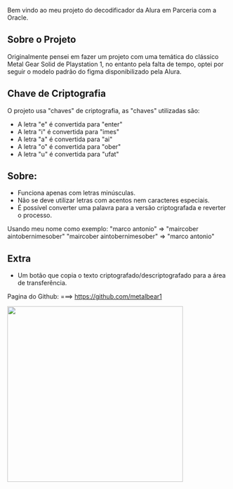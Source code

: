 Bem vindo ao meu projeto do decodificador da Alura em Parceria com a Oracle.

Sobre o Projeto
---
Originalmente pensei em fazer um projeto com uma temática do clássico Metal Gear Solid de Playstation 1, no entanto pela falta de tempo, optei por seguir o modelo padrão do figma disponibilizado pela Alura.

Chave de Criptografia
---

O projeto usa "chaves" de criptografia, as "chaves" utilizadas são:<br>
- A letra "e" é convertida para "enter"<br>
- A letra "i" é convertida para "imes"<br>
- A letra "a" é convertida para "ai"<br>
- A letra "o" é convertida para "ober"<br>
- A letra "u" é convertida para "ufat"<br>

Sobre:
---
- Funciona apenas com letras minúsculas.
- Não se deve utilizar letras com acentos nem caracteres especiais.
- É possível converter uma palavra para a versão criptografada e reverter o processo.

Usando meu nome como exemplo:
"marco antonio" => "maircober aintobernimesober"
"maircober aintobernimesober" => "marco antonio"

Extra
---
- Um botão que copia o texto criptografado/descriptografado para a área de transferência.

Pagina do Github:
===> https://github.com/metalbear1

<img width="400" heigth="400" src="[https://d335luupugsy2.cloudfront.net/cms%2Ffiles%2F10224%2F1671211139Prancheta_3.png](https://www.google.com/url?q=http://clickemailmkt.aluracursos.com/ls/click?upn%3Du001.U-2B4LV6giSK0cV8HF9Stm37Mqu9DLkUSvt7Xra033tNMcly4KN-2FwePTTbuGFfFc-2BR5Pn-2FmiwybP02tRNlDbR-2FApH2sZ-2BjaFpj4fOY0Jkc82F3EgfkkJzebgLuBlxM1bLZ467zeftCDGpTcNJYvz3qCba3Z-2FG-2F6Ycw2fPIRr7LmiXLmR-2BmpWYggZ7q3BUOugpFAJZIUKQiWj7kxjZUXW9LcOTS1HfDbI9mH1uuUbxk8Y1L6M3P3Oqx4-2FC2gaeCrmfzTG5d_XnC3JJ7ZQuoWkcS6t6uV8bZ8IwmMVl9-2Fwu4FTT6DlMgW0L5ZWvcdhdoV8FH-2FDt1pZaDdM9lFdG-2F0-2FVTLEgDUB-2BnGOo5xJkZPPxIOKP2hfWjVdjNJ0ODgVn-2Fz0kPkdDM9y9PIbB6ooS8ThcAldQaDvc0SM8GLwkt3-2FLWmkire5M7OwSXVcifJp4HIRJ4gVSDaohlOPMOP3BfSKbL-2FHQD7Mb4hZ8IalWCr1cKFsXgNAL5PODh3vTxXqNVEFTKxJMGd1WPBBqkfgaLmgB6eV4Yj-2FpcDM-2BJIM2aVt-2FBd3OV-2FbKg6ul2fajyP-2BBB0Fb964aJFyCdiHaCY3vciNMSSvDc-2BzJmv8R5O5IZ-2BvvbpYgQDOjqWqyoEEHbCYQNTFU4InZk9HRFcF0-2Bjy5TNm9g2WSDG2vj1R5nPOJb7VI2OTI-2Fk3t6aauZF-2BrAzji1KpYwoCADQI-2F3EiGB7GSnzvlaaHnV8NHkFSVaWPN717Pg3o0sfBRKpAqoG6j11p-2FT9sQymgdb1x6qXA3qZ2q3qTntapiZEzoduaTq52RMZSNW7UvRSDBjB-2F3D-2BIp1qw3XZ3UeLkgEr4Gt3nAFqdaRzQ0FPSaiKjKjwXKy-2BdX04CAnuycP28r6DojL6Z1lBclv88Ap90qvFNOCK6iK3SXSmM3GZePVreku-2FMahr6AlF1HD-2BbvIA7Z7nz92s2ljovtFxVR0SDxNAW0blGkc5L0Dyn0MH-2BbEj0WQLRAEgHtgLC-2BPpG22yo5WtGLrx4rOYukJUH4z-2BgLuJjxm72jmiJHqgbnwYTt70p-2BgiF3ypnON5mdR-2FsDDTBsfWwfMb9Jl4lMAhLohqRqJzqr9cusfUT6PFbQZ-2BV771Jg-3D-3D&source=gmail&ust=1710811791175000&usg=AOvVaw0aZ3m_3AI5c5ZHB3QkHUyy)https://www.google.com/url?q=http://clickemailmkt.aluracursos.com/ls/click?upn%3Du001.U-2B4LV6giSK0cV8HF9Stm37Mqu9DLkUSvt7Xra033tNMcly4KN-2FwePTTbuGFfFc-2BR5Pn-2FmiwybP02tRNlDbR-2FApH2sZ-2BjaFpj4fOY0Jkc82F3EgfkkJzebgLuBlxM1bLZ467zeftCDGpTcNJYvz3qCba3Z-2FG-2F6Ycw2fPIRr7LmiXLmR-2BmpWYggZ7q3BUOugpFAJZIUKQiWj7kxjZUXW9LcOTS1HfDbI9mH1uuUbxk8Y1L6M3P3Oqx4-2FC2gaeCrmfzTG5d_XnC3JJ7ZQuoWkcS6t6uV8bZ8IwmMVl9-2Fwu4FTT6DlMgW0L5ZWvcdhdoV8FH-2FDt1pZaDdM9lFdG-2F0-2FVTLEgDUB-2BnGOo5xJkZPPxIOKP2hfWjVdjNJ0ODgVn-2Fz0kPkdDM9y9PIbB6ooS8ThcAldQaDvc0SM8GLwkt3-2FLWmkire5M7OwSXVcifJp4HIRJ4gVSDaohlOPMOP3BfSKbL-2FHQD7Mb4hZ8IalWCr1cKFsXgNAL5PODh3vTxXqNVEFTKxJMGd1WPBBqkfgaLmgB6eV4Yj-2FpcDM-2BJIM2aVt-2FBd3OV-2FbKg6ul2fajyP-2BBB0Fb964aJFyCdiHaCY3vciNMSSvDc-2BzJmv8R5O5IZ-2BvvbpYgQDOjqWqyoEEHbCYQNTFU4InZk9HRFcF0-2Bjy5TNm9g2WSDG2vj1R5nPOJb7VI2OTI-2Fk3t6aauZF-2BrAzji1KpYwoCADQI-2F3EiGB7GSnzvlaaHnV8NHkFSVaWPN717Pg3o0sfBRKpAqoG6j11p-2FT9sQymgdb1x6qXA3qZ2q3qTntapiZEzoduaTq52RMZSNW7UvRSDBjB-2F3D-2BIp1qw3XZ3UeLkgEr4Gt3nAFqdaRzQ0FPSaiKjKjwXKy-2BdX04CAnuycP28r6DojL6Z1lBclv88Ap90qvFNOCK6iK3SXSmM3GZePVreku-2FMahr6AlF1HD-2BbvIA7Z7nz92s2ljovtFxVR0SDxNAW0blGkc5L0Dyn0MH-2BbEj0WQLRAEgHtgLC-2BPpG22yo5WtGLrx4rOYukJUH4z-2BgLuJjxm72jmiJHqgbnwYTt70p-2BgiF3ypnON5mdR-2FsDDTBsfWwfMb9Jl4lMAhLohqRqJzqr9cusfUT6PFbQZ-2BV771Jg-3D-3D&source=gmail&ust=1710811791175000&usg=AOvVaw0aZ3m_3AI5c5ZHB3QkHUyy">
